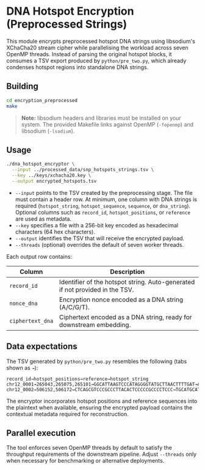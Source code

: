 # DNA Hotspot Encryption (Preprocessed Strings)

This module encrypts preprocessed hotspot DNA strings using libsodium's XChaCha20 stream cipher while parallelising the workload across seven OpenMP threads. Instead of parsing the original hotspot blocks, it consumes a TSV export produced by `python/pre_two.py`, which already condenses hotspot regions into standalone DNA strings.

## Building

```bash
cd encryption_preprocessed
make
```

> **Note:** libsodium headers and libraries must be installed on your system. The provided Makefile links against OpenMP (`-fopenmp`) and libsodium (`-lsodium`).

## Usage

```bash
./dna_hotspot_encryptor \
  --input ../processed_data/snp_hotspots_strings.tsv \
  --key ../keys/xchacha20.key \
  --output encrypted_hotspots.tsv
```

* `--input` points to the TSV created by the preprocessing stage. The file must contain a header row. At minimum, one column with DNA strings is required (`hotspot_string`, `hotspot_sequence`, `sequence`, or `dna_string`). Optional columns such as `record_id`, `hotspot_positions`, or `reference` are used as metadata.
* `--key` specifies a file with a 256-bit key encoded as hexadecimal characters (64 hex characters).
* `--output` identifies the TSV that will receive the encrypted payload.
* `--threads` (optional) overrides the default of seven worker threads.

Each output row contains:

| Column | Description |
| ------ | ----------- |
| `record_id` | Identifier of the hotspot string. Auto-generated if not provided in the TSV. |
| `nonce_dna` | Encryption nonce encoded as a DNA string (A/C/G/T). |
| `ciphertext_dna` | Ciphertext encoded as a DNA string, ready for downstream embedding. |

## Data expectations

The TSV generated by `python/pre_two.py` resembles the following (tabs shown as `→`):

```
record_id→hotspot_positions→reference→hotspot_string
chr12_0001→265043,265075,265101→GGCATTAAGTCCCATAGGGGTATGCTTAACTTTTGAT→ACGTACGTACGTACGTACGTACGTACGTACGT
chr12_0002→506152,506172→CTCAGCGTCCCGCCCTTACACTCCCCCGCCCCTCCC→TGCATGCATGCATGCATGCATGCATGCATGCA
```

The encryptor incorporates hotspot positions and reference sequences into the plaintext when available, ensuring the encrypted payload contains the contextual metadata required for reconstruction.

## Parallel execution

The tool enforces seven OpenMP threads by default to satisfy the throughput requirements of the downstream pipeline. Adjust `--threads` only when necessary for benchmarking or alternative deployments.
